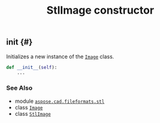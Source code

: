 ﻿---
title: StlImage constructor
second_title: Aspose.CAD for Python via .NET API References
description: 
type: docs
weight: 10
url: /aspose.cad.fileformats.stl/stlimage/__init__/
is_root: false
---

## __init__ {#}

Initializes a new instance of the [`Image`](/cad/python-net/aspose.cad/image) class.



```python
def __init__(self):
    ...
```





### See Also
* module [`aspose.cad.fileformats.stl`](../../)
* class [`Image`](/cad/python-net/aspose.cad/image)
* class [`StlImage`](/cad/python-net/aspose.cad.fileformats.stl/stlimage)
